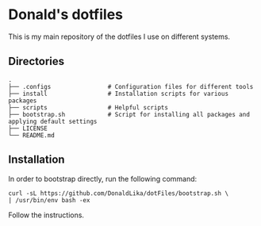 # Donald's dotfiles

This is my main repository of the dotfiles I use on different systems.

## Directories

    .
    ├── .configs                # Configuration files for different tools
    ├── install                 # Installation scripts for various packages
    ├── scripts                 # Helpful scripts
    ├── bootstrap.sh            # Script for installing all packages and applying default settings
    ├── LICENSE          
    └── README.md

## Installation

In order to bootstrap directly, run the following command:
```text
curl -sL https://github.com/DonaldLika/dotFiles/bootstrap.sh \
| /usr/bin/env bash -ex
```
Follow the instructions.